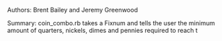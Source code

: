 Authors: Brent Bailey and Jeremy Greenwood

Summary: coin_combo.rb takes a Fixnum and tells the user the minimum amount of quarters, nickels, dimes and pennies required to reach t